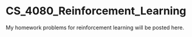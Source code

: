 # CS_4080_Reinforcement_Learning
My homework problems for reinforcement learning will be posted here.
